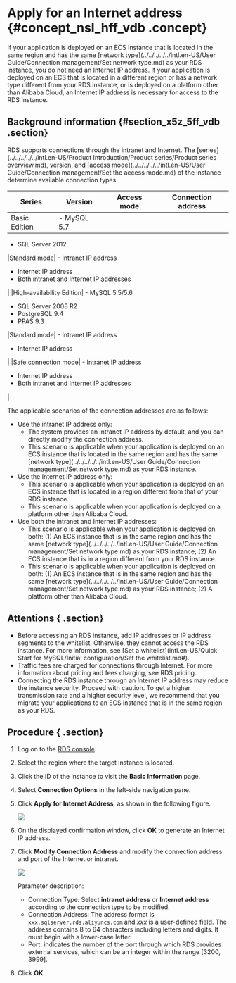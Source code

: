 # Apply for an Internet address {#concept_nsl_hff_vdb .concept}

If your application is deployed on an ECS instance that is located in the same region and has the same [network type](../../../../../intl.en-US/User Guide/Connection management/Set network type.md) as your RDS instance, you do not need an Internet IP address. If your application is deployed on an ECS that is located in a different region or has a network type different from your RDS instance, or is deployed on a platform other than Alibaba Cloud, an Internet IP address is necessary for access to the RDS instance.

## Background information {#section_x5z_5ff_vdb .section}

RDS supports connections through the intranet and Internet. The [series](../../../../../intl.en-US/Product Introduction/Product series/Product series overview.md), version, and [access mode](../../../../../intl.en-US/User Guide/Connection management/Set the access mode.md) of the instance determine available connection types.

|Series|Version|Access mode|Connection address|
|------|-------|-----------|------------------|
|Basic Edition| -   MySQL 5.7
-   SQL Server 2012

 |Standard mode| -   Intranet IP address
-   Internet IP address
-   Both intranet and Internet IP addresses

 |
|High-availability Edition| -   MySQL 5.5/5.6
-   SQL Server 2008 R2
-   PostgreSQL 9.4
-   PPAS 9.3

 |Standard mode| -   Intranet IP address
-   Internet IP address

 |
|Safe connection mode| -   Intranet IP address
-   Internet IP address
-   Both intranet and Internet IP addresses

 |

The applicable scenarios of the connection addresses are as follows:

-   Use the intranet IP address only:
    -   The system provides an intranet IP address by default, and you can directly modify the connection address.
    -   This scenario is applicable when your application is deployed on an ECS instance that is located in the same region and has the same [network type](../../../../../intl.en-US/User Guide/Connection management/Set network type.md) as your RDS instance.
-   Use the Internet IP address only:
    -   This scenario is applicable when your application is deployed on an ECS instance that is located in a region different from that of your RDS instance.
    -   This scenario is applicable when your application is deployed on a platform other than Alibaba Cloud.
-   Use both the intranet and Internet IP addresses:
    -   This scenario is applicable when your application is deployed on both: \(1\) An ECS instance that is in the same region and has the same [network type](../../../../../intl.en-US/User Guide/Connection management/Set network type.md) as your RDS instance; \(2\) An ECS instance that is in a region different from your RDS instance.
    -   This scenario is applicable when your application is deployed on both: \(1\) An ECS instance that is in the same region and has the same [network type](../../../../../intl.en-US/User Guide/Connection management/Set network type.md) as your RDS instance; \(2\) A platform other than Alibaba Cloud.

## Attentions { .section}

-   Before accessing an RDS instance, add IP addresses or IP address segments to the whitelist. Otherwise, they cannot access the RDS instance. For more information, see [Set a whitelist](intl.en-US/Quick Start for MySQL/Initial configuration/Set the whitelist.md#).
-   Traffic fees are charged for connections through Internet. For more information about pricing and fees charging, see RDS pricing.
-   Connecting the RDS instance through an Internet IP address may reduce the instance security. Proceed with caution. To get a higher transmission rate and a higher security level, we recommend that you migrate your applications to an ECS instance that is in the same region as your RDS.

## Procedure { .section}

1.  Log on to the [RDS console](https://rds.console.aliyun.com/?spm=5176.doc43185.2.7.mR2Syx).
2.  Select the region where the target instance is located.
3.  Click the ID of the instance to visit the **Basic Information** page.
4.  Select **Connection Options** in the left-side navigation pane.
5.  Click **Apply for Internet Address**, as shown in the following figure.

    ![](http://static-aliyun-doc.oss-cn-hangzhou.aliyuncs.com/assets/img/7817/15531747281802_en-US.png)

6.  On the displayed confirmation window, click **OK** to generate an Internet IP address.
7.  Click **Modify Connection Address** and modify the connection address and port of the Internet or intranet.

    ![](http://static-aliyun-doc.oss-cn-hangzhou.aliyuncs.com/assets/img/7817/15531747281805_en-US.png)

    Parameter description:

    -   Connection Type: Select **intranet address** or **Internet address** according to the connection type to be modified.
    -   Connection Address: The address format is `xxx.sqlserver.rds.aliyuncs.com` and *xxx* is a user-defined field. The address contains 8 to 64 characters including letters and digits. It must begin with a lower-case letter.
    -   Port: indicates the number of the port through which RDS provides external services, which can be an integer within the range \[3200, 3999\].
8.  Click **OK**.

